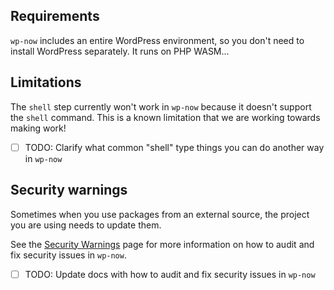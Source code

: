 ## Requirements
`wp-now` includes an entire WordPress environment, so you don't need to install WordPress separately. It runs on PHP WASM...

## Limitations
The `shell` step currently won't work in `wp-now` because it doesn't support the `shell` command.
This is a known limitation that we are working towards making work! 
- [ ] TODO: Clarify what common "shell" type things you can do another way in `wp-now`

## Security warnings
Sometimes when you use packages from an external source, the project you are using needs to update them. 

See the [Security Warnings](./playground-tools/wp-now/fixing-security-warnings.md) page for more information on how to audit and fix security issues in `wp-now`.
- [ ] TODO: Update docs with how to audit and fix security issues in `wp-now`